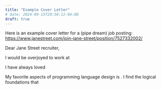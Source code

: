 ```yaml
---
title: "Example Cover Letter"
# date: 2024-09-15T20:58:12-04:00
draft: true
---
```


Here is an example cover letter for a (pipe dream) job posting: https://www.janestreet.com/join-jane-street/position/7527332002/

Dear Jane Street recruiter,

I would be overjoyed to work at 

I have always loved 

My favorite aspects of programming language design is . I find the logical foundations that 

